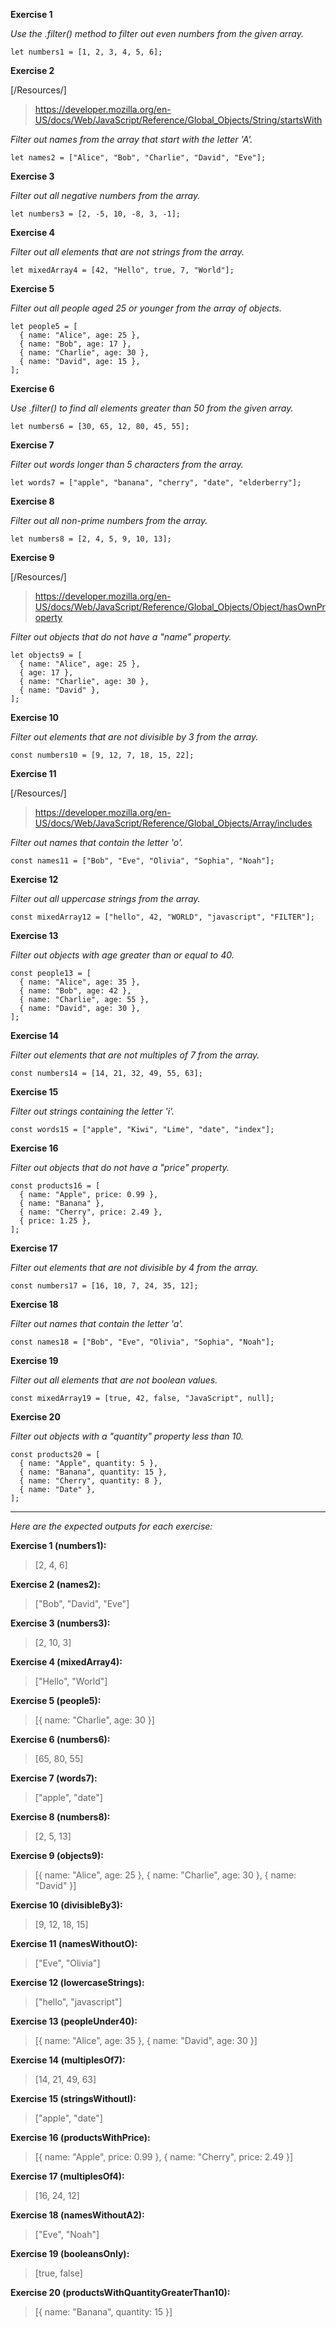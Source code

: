 **Exercise 1**

*Use the .filter() method to filter out even numbers from the given array.*

```
let numbers1 = [1, 2, 3, 4, 5, 6];
```

**Exercise 2**

[/Resources/]

> https://developer.mozilla.org/en-US/docs/Web/JavaScript/Reference/Global_Objects/String/startsWith

*Filter out names from the array that start with the letter 'A'.*
```
let names2 = ["Alice", "Bob", "Charlie", "David", "Eve"];
```

**Exercise 3**

*Filter out all negative numbers from the array.*

```
let numbers3 = [2, -5, 10, -8, 3, -1];
```

**Exercise 4**

*Filter out all elements that are not strings from the array.*

```
let mixedArray4 = [42, "Hello", true, 7, "World"];
```

**Exercise 5**

*Filter out all people aged 25 or younger from the array of objects.*

```
let people5 = [
  { name: "Alice", age: 25 },
  { name: "Bob", age: 17 },
  { name: "Charlie", age: 30 },
  { name: "David", age: 15 },
];
```

**Exercise 6**

*Use .filter() to find all elements greater than 50 from the given array.*

```
let numbers6 = [30, 65, 12, 80, 45, 55];
```

**Exercise 7**

*Filter out words longer than 5 characters from the array.*

```
let words7 = ["apple", "banana", "cherry", "date", "elderberry"];
```

**Exercise 8**

*Filter out all non-prime numbers from the array.*

```
let numbers8 = [2, 4, 5, 9, 10, 13];
```

**Exercise 9**

[/Resources/]

> https://developer.mozilla.org/en-US/docs/Web/JavaScript/Reference/Global_Objects/Object/hasOwnProperty

*Filter out objects that do not have a "name" property.*

```
let objects9 = [
  { name: "Alice", age: 25 },
  { age: 17 },
  { name: "Charlie", age: 30 },
  { name: "David" },
];
```

**Exercise 10**

*Filter out elements that are not divisible by 3 from the array.*

```
const numbers10 = [9, 12, 7, 18, 15, 22];
```

**Exercise 11**

[/Resources/]

> https://developer.mozilla.org/en-US/docs/Web/JavaScript/Reference/Global_Objects/Array/includes

*Filter out names that contain the letter 'o'.*

```
const names11 = ["Bob", "Eve", "Olivia", "Sophia", "Noah"];
```

**Exercise 12**

*Filter out all uppercase strings from the array.*

```
const mixedArray12 = ["hello", 42, "WORLD", "javascript", "FILTER"];
```

**Exercise 13**

*Filter out objects with age greater than or equal to 40.*

```
const people13 = [
  { name: "Alice", age: 35 },
  { name: "Bob", age: 42 },
  { name: "Charlie", age: 55 },
  { name: "David", age: 30 },
];
```

**Exercise 14**

*Filter out elements that are not multiples of 7 from the array.*

```
const numbers14 = [14, 21, 32, 49, 55, 63];
```

**Exercise 15**

*Filter out strings containing the letter 'i'.*

```
const words15 = ["apple", "Kiwi", "Lime", "date", "index"];
```

**Exercise 16**

*Filter out objects that do not have a "price" property.*

```
const products16 = [
  { name: "Apple", price: 0.99 },
  { name: "Banana" },
  { name: "Cherry", price: 2.49 },
  { price: 1.25 },
];
```

**Exercise 17**

*Filter out elements that are not divisible by 4 from the array.*

```
const numbers17 = [16, 10, 7, 24, 35, 12];
```

**Exercise 18**

*Filter out names that contain the letter 'a'.*

```
const names18 = ["Bob", "Eve", "Olivia", "Sophia", "Noah"];
```

**Exercise 19**

*Filter out all elements that are not boolean values.*

```
const mixedArray19 = [true, 42, false, "JavaScript", null];
```

**Exercise 20**

*Filter out objects with a "quantity" property less than 10.*

```
const products20 = [
  { name: "Apple", quantity: 5 },
  { name: "Banana", quantity: 15 },
  { name: "Cherry", quantity: 8 },
  { name: "Date" },
];
```
---

*Here are the expected outputs for each exercise:*

**Exercise 1 (numbers1):**
> [2, 4, 6]

**Exercise 2 (names2):**
> ["Bob", "David", "Eve"]

**Exercise 3 (numbers3):**
> [2, 10, 3]

**Exercise 4 (mixedArray4):**
> ["Hello", "World"]

**Exercise 5 (people5):**
> [{ name: "Charlie", age: 30 }]

**Exercise 6 (numbers6):**
> [65, 80, 55]

**Exercise 7 (words7):**
> ["apple", "date"]

**Exercise 8 (numbers8):**
> [2, 5, 13]

**Exercise 9 (objects9):**
>[{ name: "Alice", age: 25 }, { name: "Charlie", age: 30 }, { name: "David" }]

**Exercise 10 (divisibleBy3):**
> [9, 12, 18, 15]

**Exercise 11 (namesWithoutO):**
> ["Eve", "Olivia"] 

**Exercise 12 (lowercaseStrings):**
> ["hello", "javascript"]

**Exercise 13 (peopleUnder40):**
> [{ name: "Alice", age: 35 }, { name: "David", age: 30 }]

**Exercise 14 (multiplesOf7):**
> [14, 21, 49, 63]

**Exercise 15 (stringsWithoutI):**
> ["apple", "date"]

**Exercise 16 (productsWithPrice):**
> [{ name: "Apple", price: 0.99 }, { name: "Cherry", price: 2.49 }]

**Exercise 17 (multiplesOf4):**
> [16, 24, 12]

**Exercise 18 (namesWithoutA2):**
> ["Eve", "Noah"]

**Exercise 19 (booleansOnly):**
> [true, false]

**Exercise 20 (productsWithQuantityGreaterThan10):**
> [{ name: "Banana", quantity: 15 }]
